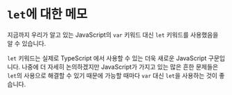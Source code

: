 # `let`에 대한 메모

지금까지 우리가 알고 있는 JavaScript의 `var` 키워드 대신 `let` 키워드를 사용했음을 알 수 있습니다.

`let` 키워드는 실제로 TypeScript 에서 사용할 수 있는 더욱 새로운 JavaScript 구문입니다. 나중에 더 자세히 논의하겠지만 JavaScript가 가지고 있는 많은 흔한 문제들은 `let`의 사용으로 해결할 수 있기 때문에 가능할 때마다 `var` 대신 `let`을 사용하는 것이 좋습니다.